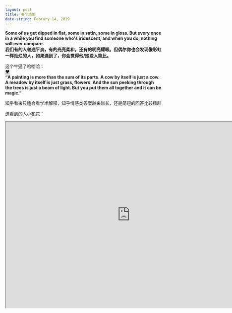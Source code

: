 ```yaml
---
layout: post
title: 凑个热闹
date-string: Febrary 14, 2019
---
```


<b>Some of us get dipped in flat, some in satin, some in gloss. But every once in a while you find someone who's iridescent, and when you do, nothing will ever compare.<br>
我们有的人普通平淡，有的光亮柔和，还有的明亮耀眼。但偶尔你也会发现像彩虹一样灿烂的人，如果遇到了，你会觉得他/她没人能比。</br></b>

这个牛逼了哈哈哈：<br>
<a href="https://www.zhihu.com/question/283384051/answer/448778221">❤</a><br>
<b>“A painting is more than the sum of its parts. A cow by itself
is just a cow. A meadow by itself is just grass, flowers. And the sun peeking
through the trees is just a beam of light. But you put them all together and it
can be magic.”<br></b>

知乎看来只适合看学术解释，知乎情感类答案越来越长，还是简短的回答比较精辟

送看到的人小花花：<br>

<iframe src="https://www.desmos.com/calculator/nt8keynzbx" height="600" width="800"></iframe><br>
